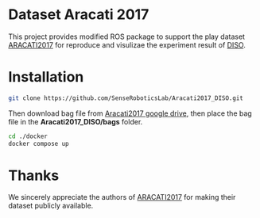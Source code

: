 # Dataset Aracati 2017

This project provides modified ROS package to support the play dataset [ARACATI2017](https://github.com/matheusbg8/aracati2017) for reproduce and visulizae the experiment result of [DISO](https://github.com/SenseRoboticsLab/DISO). 

# Installation
```bash
git clone https://github.com/SenseRoboticsLab/Aracati2017_DISO.git
```
Then download bag file from [Aracati2017 google drive](https://drive.google.com/file/d/1dbpfd3jElTdHmnceKE5RL8hzU-BDYaW-/view?usp=sharing), then place the bag file in the **Aracati2017_DISO/bags** folder.
```bash
cd ./docker
docker compose up
```

# Thanks
We sincerely appreciate the authors of [ARACATI2017](https://github.com/matheusbg8/aracati2017) for making their dataset publicly available.

